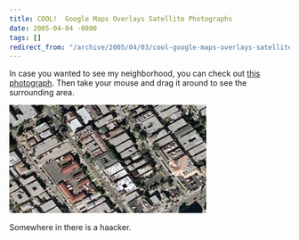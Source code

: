 ```yaml
---
title: COOL!  Google Maps Overlays Satellite Photographs
date: 2005-04-04 -0800
tags: []
redirect_from: "/archive/2005/04/03/cool-google-maps-overlays-satellite-photographs.aspx/"
---
```


In case you wanted to see my neighborhood, you can check out [this
photograph](http://local.google.com/maps?q=Los+Angeles,CA+90034&ll=34.024175,-118.400023&spn=0.007403,0.007832&t=k&hl=en).
Then take your mouse and drag it around to see the surrounding area.

![Home Sweet Home](/images/HomeFromSatellite.jpg)

Somewhere in there is a haacker.

